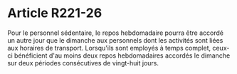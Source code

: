 # Article R221-26

Pour le personnel sédentaire, le repos hebdomadaire pourra être accordé un autre jour que le dimanche aux personnels dont les activités sont liées aux horaires de transport. Lorsqu'ils sont employés à temps complet, ceux-ci bénéficient d'au moins deux repos hebdomadaires accordés le dimanche sur deux périodes consécutives de vingt-huit jours.